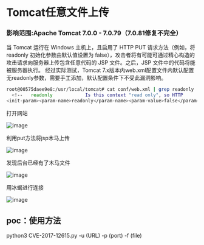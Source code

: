 # Tomcat任意文件上传

### 影响范围:Apache Tomcat 7.0.0 - 7.0.79（7.0.81修复不完全）

当 Tomcat 运行在 Windows 主机上，且启用了 HTTP PUT 请求方法（例如，将 readonly 初始化参数由默认值设置为 false），攻击者将有可能可通过精心构造的攻击请求向服务器上传包含任意代码的 JSP 文件。之后，JSP 文件中的代码将能被服务器执行。
经过实际测试，Tomcat 7.x版本内web.xml配置文件内默认配置无readonly参数，需要手工添加，默认配置条件下不受此漏洞影响。

```bash
root@00575daee9e8:/usr/local/tomcat# cat conf/web.xml | grep readonly
  <!--   readonly            Is this context "read only", so HTTP           -->
<init-param><param-name>readonly</param-name><param-value>false</param-value></init-param>
```

打开网站

![image](https://github.com/user-attachments/assets/5009a7c4-b7b3-4129-a9dd-a3a944cb401c)




利用put方法将jsp木马上传

![image](https://github.com/user-attachments/assets/b5e4e9b2-5d3b-4bed-bccf-0c1556504ad9)


发现后台已经有了木马文件

![image](https://github.com/user-attachments/assets/c5578dbb-e2eb-445c-8247-ac072469b974)


用冰蝎进行连接

![image](https://github.com/user-attachments/assets/058880e7-c222-4bce-9f23-bad60c2227c6)


## poc：使用方法

python3 CVE-2017-12615.py -u (URL) -p (port) -f (file)
